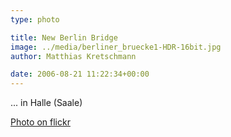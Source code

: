 ```yaml
---
type: photo

title: New Berlin Bridge
image: ../media/berliner_bruecke1-HDR-16bit.jpg
author: Matthias Kretschmann

date: 2006-08-21 11:22:34+00:00
---
```


... in Halle (Saale)

[Photo on flickr](http://www.flickr.com/photos/krema/2621531548)
